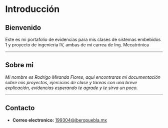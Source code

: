 # Introducción

## Bienvenido  
Este es mi portafolio de evidencias para mis clases de sistemas embebidos 1 y proyecto de ingenieria IV, ambas de mi carrea de Ing. Mecatrónica

---

## Sobre mi

_Mi nombre es Rodrigo Miranda Flores, aquí encontraras mi documentación sobre mis proyectos, ejercicios de clase y tareas con una breve explicación, evidencias esperando te agrade y te sirva un poco._

---

## Contacto
- **Correo electronico:** 199304@iberopuebla.mx